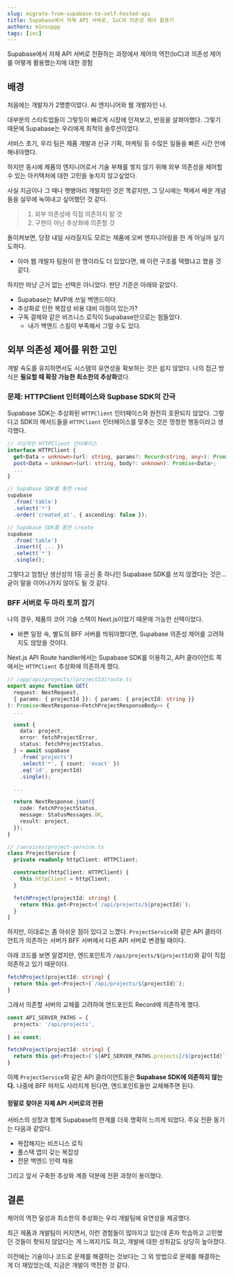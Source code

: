 ```yaml
---
slug: migrate-from-supabase-to-self-hosted-api
title: Supabase에서 자체 API 서버로, IoC와 의존성 제어 활용기
authors: m1nsuppp
tags: [ioc]
---
```


Supabase에서 자체 API 서버로 전환하는 과정에서 제어의 역전(IoC)과 의존성 제어를 어떻게 활용했는지에 대한 경험

<!--truncate-->

## 배경

처음에는 개발자가 2명뿐이었다. AI 엔지니어와 웹 개발자인 나.

대부분의 스타트업들이 그렇듯이 빠르게 시장에 던져보고, 반응을 살펴야했다. 그렇기 때문에 Supabase는 우리에게 최적의 솔루션이었다.

서비스 초기, 우리 팀은 제품 개발과 신규 기획, 마케팅 등 수많은 일들을 빠른 시간 안에 해내야했다.

하지만 동시에 제품의 엔지니어로서 기술 부채를 쌓지 않기 위해 외부 의존성을 제어할 수 있는 아키텍처에 대한 고민을 놓치지 않고싶었다.

사실 지금이나 그 때나 햇병아리 개발자인 것은 똑같지만, 그 당시에는 책에서 배운 개념들을 실무에 녹여내고 싶어했던 것 같다.

> 1. 외부 의존성에 직접 의존하지 말 것
> 2. 구현이 아닌 추상화에 의존할 것

돌이켜보면, 당장 내일 사라질지도 모르는 제품에 오버 엔지니어링을 한 게 아닐까 싶기도하다.

- 아마 웹 개발자 팀원이 한 명이라도 더 있었다면, 왜 이런 구조를 택했냐고 했을 것 같다.

하지만 마냥 근거 없는 선택은 아니었다. 판단 기준은 아래와 같았다.

- Supabase는 MVP에 쓰일 백엔드이다.
- 추상화로 인한 복잡성 비용 대비 이점이 있는가?
- 구독 결제와 같은 비즈니스 로직이 Supabase만으로는 힘들었다.
  - 내가 백엔드 스킬이 부족해서 그럴 수도 있다.

## 외부 의존성 제어를 위한 고민

개발 속도를 유지하면서도 시스템의 유연성을 확보하는 것은 쉽지 않았다. 나의 접근 방식은 **필요할 때 확장 가능한 최소한의 추상화**였다.

### 문제: HTTPClient 인터페이스와 Supbase SDK의 간극

Supabase SDK는 추상화된 `HTTPClient` 인터페이스와 완전히 호환되지 않았다. 그렇다고 SDK의 메서드들을 `HTTPClient` 인터페이스를 맞추는 것은 멍청한 행동이라고 생각했다.

```typescript
// 이상적인 HTTPClient 인터페이스
interface HTTPClient {
  get<Data = unknown>(url: string, params?: Record<string, any>): Promise<Data>;
  post<Data = unknown>(url: string, body?: unknown): Promise<Data>;
  ...
}

// Supabase SDK를 통한 read
supabase
  .from('table')
  .select('*')
  .order('created_at', { ascending: false });

// Supabase SDK를 통한 create
supabase
  .from('table')
  .insert({ ... })
  .select('*')
  .single();
```

그렇다고 엄청난 생산성의 1등 공신 중 하나인 Supabase SDK를 쓰지 않겠다는 것은... 굳이 말을 이어나가지 않아도 될 것 같다.

### BFF 서버로 두 마리 토끼 잡기

나의 경우, 제품의 코어 기술 스택이 Next.js이었기 때문에 가능한 선택이었다.

- 바쁜 일정 속, 별도의 BFF 서버를 띄워야했다면, Supabase 의존성 제어를 고려하지도 않았을 것이다.

Next.js API Route handler에서는 Supabase SDK를 이용하고, API 클라이언트 쪽에서는 `HTTPClient` 추상화에 의존하게 했다.

```typescript
// /app/api/projects/[projectId]route.ts
export async function GET(
  request: NextRequest,
  { params: { projectId }}: { params: { projectId: string }}
): Promise<NextResponse<FetchProjectResponseBody>> {
  ...

  const {
    data: project,
    error: fetchProjectError,
    status: fetchProjectStatus,
  } = await supabase
    .from('projects')
    .select('*', { count: 'exact' })
    .eq('id', projectId)
    .single();

  ...

  return NextResponse.json({
    code: fetchProjectStatus,
    message: StatusMessages.OK,
    result: project,
  });
}

// /services/project-service.ts
class ProjectService {
  private readonly httpClient: HTTPClient;

  constructor(httpClient: HTTPClient) {
    this.httpClient = httpClient;
  }

  fetchProject(projectId: string) {
    return this.get<Project>(`/api/projects/${projectId}`);
  }
}
```

하지만, 이대로는 좀 아쉬운 점이 있다고 느꼈다. `ProjectService`와 같은 API 클라이언트가 의존하는 서버가 BFF 서버에서 다른 API 서버로 변경될 때이다.

아래 코드를 보면 알겠지만, 엔드포인트가 `/api/projects/${projectId}`와 같이 직접 의존하고 있기 때문이다.

```typescript
fetchProject(projectId: string) {
  return this.get<Project>(`/api/projects/${projectId}`);
}
```

그래서 의존할 서버의 교체를 고려하여 엔드포인트 Record에 의존하게 했다.

```typescript
const API_SERVER_PATHS = {
  projects: '/api/projects',
  ...
} as const;

fetchProject(projectId: string) {
  return this.get<Project>(`${API_SERVER_PATHS.projects}/${projectId}`);
}
```

이제 `ProjectService`와 같은 API 클라이언트들은 **Supabase SDK에 의존하지 않는다.** 나중에 BFF 마저도 사라지게 된다면, 엔드포인트들만 교체해주면 된다.

#### 정말로 찾아온 자체 API 서버로의 전환

서비스의 성장과 함께 Supabase의 한계를 더욱 명확히 느끼게 되었다.
주요 전환 동기는 다음과 같았다.

- 복잡해지는 비즈니스 로직
- 풀스택 앱이 갖는 복잡성
- 전문 백엔드 인력 채용

그리고 앞서 구축한 추상화 계층 덕분에 전환 과정이 용이했다.

## 결론

제어의 역전 달성과 최소한의 추상화는 우리 개발팀에 유연성을 제공했다.

최근 제품과 개발팀이 커지면서, 이런 경험들이 많아지고 있는데 혼자 학습하고 고민했던 것들이 헛되지 않았다는 게 느껴지기도 하고, 개발에 대한 성취감도 상당히 높아졌다.

이전에는 기술이나 코드로 문제를 해결하는 것보다는 그 외 방법으로 문제를 해결하는 게 더 재밌었는데, 지금은 개발이 역전한 것 같다.
